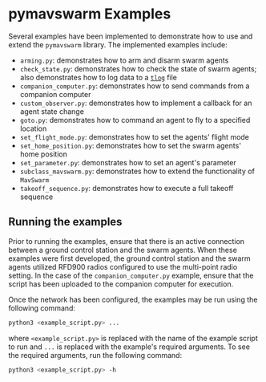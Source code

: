 # pymavswarm Examples

Several examples have been implemented to demonstrate how to use and extend the
`pymavswarm` library. The implemented examples include:

- `arming.py`: demonstrates how to arm and disarm swarm agents
- `check_state.py`: demonstrates how to check the state of swarm agents; also
demonstrates how to log data to a [`tlog`](https://ardupilot.org/copter/docs/common-mission-planner-telemetry-logs.html)
file
- `companion_computer.py`: demonstrates how to send commands from a companion
computer
- `custom_observer.py`: demonstrates how to implement a callback for an agent
state change
- `goto.py`: demonstrates how to command an agent to fly to a specified location
- `set_flight_mode.py`: demonstrates how to set the agents' flight mode
- `set_home_position.py`: demonstrates how to set the swarm agents' home
position
- `set_parameter.py`: demonstrates how to set an agent's parameter
- `subclass_mavswarm.py`: demonstrates how to extend the functionality of
`MavSwarm`
- `takeoff_sequence.py`: demonstrates how to execute a full takeoff sequence

## Running the examples

Prior to running the examples, ensure that there is an active connection between
a ground control station and the swarm agents. When these examples were first
developed, the ground control station and the swarm agents utilized RFD900
radios configured to use the multi-point radio setting. In the case of the
`companion_computer.py` example, ensure that the script has been uploaded to the
companion computer for execution.

Once the network has been configured, the examples may be run using the
following command:

```bash
python3 <example_script.py> ...
```

where `<example_script.py>` is replaced with the name of the example script to
run and `...` is replaced with the example's required arguments. To see the
required arguments, run the following command:

```bash
python3 <example_script.py> -h
```
